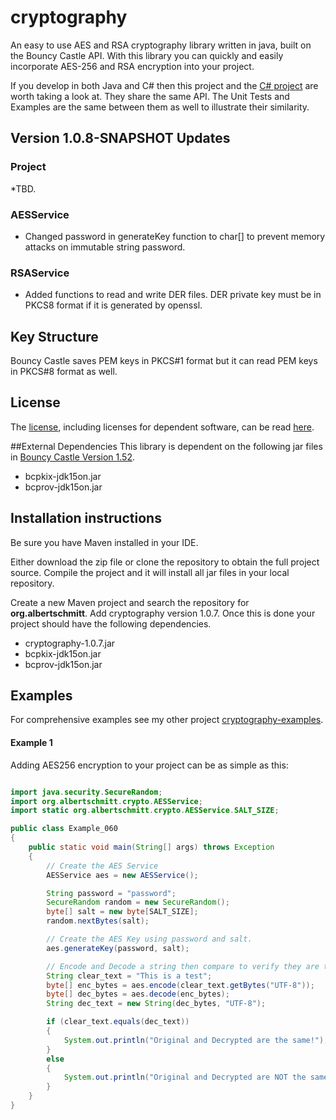 # cryptography

An easy to use AES and RSA cryptography library written in java, built on the Bouncy Castle API.  With this library you can quickly and easily incorporate AES-256 and RSA encryption into your project.

If you develop in both Java and C# then this project and the <a href="https://github.com/acschmit/cryptography.Net" target="_blank">C# project</a> are worth taking a look at.  They share the same API.  The Unit Tests and Examples are the same between them as well to illustrate their similarity.

## Version 1.0.8-SNAPSHOT Updates
### Project
*TBD.
 
### AESService
* Changed password in generateKey function to char[] to prevent memory attacks on immutable string password.

### RSAService
* Added functions to read and write DER files.  DER private key must be in PKCS8 format if it is generated by openssl.
 
## Key Structure
Bouncy Castle saves PEM keys in PKCS#1 format but it can read PEM keys in PKCS#8 format as well.

## License
The [license](LICENSE.txt), including licenses for dependent software, can be read [here](LICENSE.txt).

##External Dependencies
This library is dependent on the following jar files in <a href="http://www.bouncycastle.org" target="_blank">Bouncy Castle Version 1.52</a>.

* bcpkix-jdk15on.jar
* bcprov-jdk15on.jar

## Installation instructions
Be sure you have Maven installed in your IDE.

Either download the zip file or clone the repository to obtain the full project source. Compile the project and it will install all jar files in your local repository.

Create a new Maven project and search the repository for **org.albertschmitt**.  Add cryptography version 1.0.7.  Once this is done your project should have the following dependencies.

* cryptography-1.0.7.jar
* bcpkix-jdk15on.jar
* bcprov-jdk15on.jar

## Examples

For comprehensive examples see my other project [cryptography-examples](https://github.com/acschmit/cryptography-examples).

#### Example 1

Adding AES256 encryption to your project can be as simple as this:
```java

import java.security.SecureRandom;
import org.albertschmitt.crypto.AESService;
import static org.albertschmitt.crypto.AESService.SALT_SIZE;

public class Example_060
{
	public static void main(String[] args) throws Exception
	{
		// Create the AES Service
		AESService aes = new AESService();

		String password = "password";
		SecureRandom random = new SecureRandom();
		byte[] salt = new byte[SALT_SIZE];
		random.nextBytes(salt);

		// Create the AES Key using password and salt.
		aes.generateKey(password, salt);

		// Encode and Decode a string then compare to verify they are the same.
		String clear_text = "This is a test";
		byte[] enc_bytes = aes.encode(clear_text.getBytes("UTF-8"));
		byte[] dec_bytes = aes.decode(enc_bytes);
		String dec_text = new String(dec_bytes, "UTF-8");

		if (clear_text.equals(dec_text))
		{
			System.out.println("Original and Decrypted are the same!");
		}
		else
		{
			System.out.println("Original and Decrypted are NOT the same!");
		}
	}
}
```
